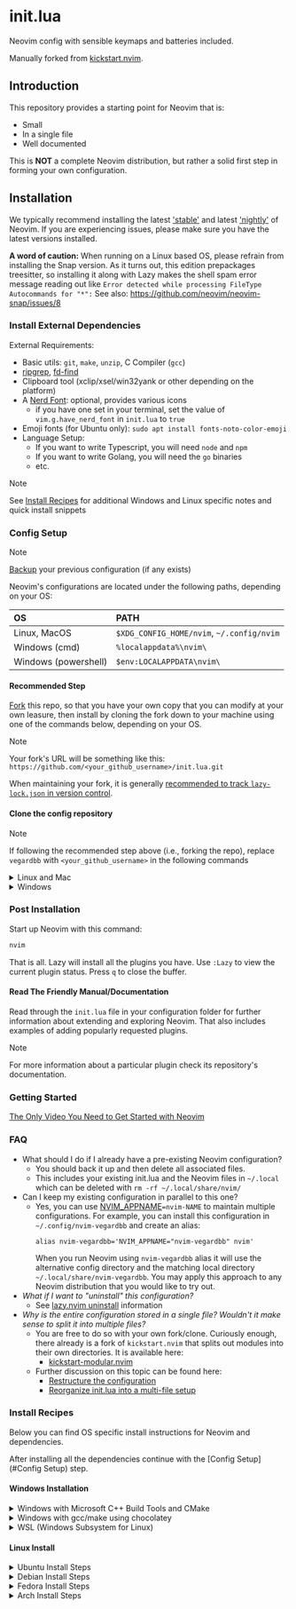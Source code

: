 # init.lua
Neovim config with sensible keymaps and batteries included.

Manually forked from [kickstart.nvim](https://github.com/nvim-lua/kickstart.nvim/tree/master).

## Introduction

This repository provides a starting point for Neovim that is:

* Small
* In a single file
* Well documented

This is **NOT** a complete Neovim distribution, but rather a solid first step in forming your own configuration.

## Installation

We typically recommend installing the latest
['stable'](https://github.com/neovim/neovim/releases/tag/stable) and latest
['nightly'](https://github.com/neovim/neovim/releases/tag/nightly) of Neovim.
If you are experiencing issues, please make sure you have the latest versions installed.

**A word of caution:** When running on a Linux based OS, please refrain from installing the Snap version. As it turns out, this edition prepackages treesitter, so installing it along with Lazy makes the shell spam error message reading out like `Error detected while processing FileType Autocommands for "*":` See also: https://github.com/neovim/neovim-snap/issues/8

### Install External Dependencies

External Requirements:
- Basic utils: `git`, `make`, `unzip`, C Compiler (`gcc`)
- [ripgrep](https://github.com/BurntSushi/ripgrep#installation),
  [fd-find](https://github.com/sharkdp/fd#installation)
- Clipboard tool (xclip/xsel/win32yank or other depending on the platform)
- A [Nerd Font](https://www.nerdfonts.com/): optional, provides various icons
  - if you have one set in your terminal, set the value of `vim.g.have_nerd_font` in `init.lua` to `true`
- Emoji fonts (for Ubuntu only): `sudo apt install fonts-noto-color-emoji`
- Language Setup:
  - If you want to write Typescript, you will need `node` and `npm`
  - If you want to write Golang, you will need the `go` binaries
  - etc.

> [!NOTE]
> See [Install Recipes](#Install-Recipes) for additional Windows and Linux specific notes
> and quick install snippets

### Config Setup

> [!NOTE]
> [Backup](#FAQ) your previous configuration (if any exists)

Neovim's configurations are located under the following paths, depending on your OS:

| OS | PATH |
| :- | :--- |
| Linux, MacOS | `$XDG_CONFIG_HOME/nvim`, `~/.config/nvim` |
| Windows (cmd)| `%localappdata%\nvim\` |
| Windows (powershell)| `$env:LOCALAPPDATA\nvim\` |

#### Recommended Step

[Fork](https://docs.github.com/en/get-started/quickstart/fork-a-repo) this repo, so that you have your own copy that you can modify at your own leasure, then install by cloning the fork down to your machine using one of the commands below, depending on your OS.

> [!NOTE]
> Your fork's URL will be something like this:
> `https://github.com/<your_github_username>/init.lua.git`

When maintaining your fork, it is generally [recommended to track `lazy-lock.json` in version control](https://lazy.folke.io/usage/lockfile).

#### Clone the config repository

> [!NOTE]
> If following the recommended step above (i.e., forking the repo), replace
> `vegardbb` with `<your_github_username>` in the following commands

<details><summary> Linux and Mac </summary>

```sh
git clone https://github.com/vegardbb/init.lua.git "${XDG_CONFIG_HOME:-$HOME/.config}"/nvim
```

</details>

<details><summary> Windows </summary>

If you're using `cmd.exe`:

```
git clone https://github.com/vegardbb/init.lua.git "%localappdata%\nvim"
```

If you're using `powershell.exe`

```
git clone https://github.com/vegardbb/init.lua.git "${env:LOCALAPPDATA}\nvim"
```

</details>

### Post Installation

Start up Neovim with this command:

```sh
nvim
```

That is all. Lazy will install all the plugins you have. Use `:Lazy` to view the current plugin status. Press `q` to close the buffer.

#### Read The Friendly Manual/Documentation

Read through the `init.lua` file in your configuration folder for further information about extending and exploring Neovim. That also includes examples of adding popularly requested plugins.

> [!NOTE]
> For more information about a particular plugin check its repository's documentation.


### Getting Started

[The Only Video You Need to Get Started with Neovim](https://youtu.be/m8C0Cq9Uv9o)

### FAQ

* What should I do if I already have a pre-existing Neovim configuration?
  * You should back it up and then delete all associated files.
  * This includes your existing init.lua and the Neovim files in `~/.local`
    which can be deleted with `rm -rf ~/.local/share/nvim/`
* Can I keep my existing configuration in parallel to this one?
  * Yes, you can use [NVIM_APPNAME](https://neovim.io/doc/user/starting.html#%24NVIM_APPNAME)`=nvim-NAME`
    to maintain multiple configurations. For example, you can install this configuration in `~/.config/nvim-vegardbb` and create an alias:
    ```
    alias nvim-vegardbb='NVIM_APPNAME="nvim-vegardbb" nvim'
    ```
    When you run Neovim using `nvim-vegardbb` alias it will use the alternative config directory and the matching local directory
    `~/.local/share/nvim-vegardbb`. You may apply this approach to any Neovim
    distribution that you would like to try out.
* *What if I want to "uninstall" this configuration?*
  * See [lazy.nvim uninstall](https://lazy.folke.io/usage#-uninstalling) information
* *Why is the entire configuration stored in a single file? Wouldn't it make sense to split it into multiple files?*
  * You are free to do so with your own fork/clone. Curiously enough, there already is a fork of `kickstart.nvim` that splits out modules into their own directories. It is available here:
    * [kickstart-modular.nvim](https://github.com/dam9000/kickstart-modular.nvim)
  * Further discussion on this topic can be found here:
    * [Restructure the configuration](https://github.com/nvim-lua/kickstart.nvim/issues/218)
    * [Reorganize init.lua into a multi-file setup](https://github.com/nvim-lua/kickstart.nvim/pull/473)

### Install Recipes

Below you can find OS specific install instructions for Neovim and dependencies.

After installing all the dependencies continue with the [Config Setup](#Config Setup) step.

#### Windows Installation

<details><summary>Windows with Microsoft C++ Build Tools and CMake</summary>
Installation may require installing build tools and updating the run command for `telescope-fzf-native`

See `telescope-fzf-native` documentation for [more details](https://github.com/nvim-telescope/telescope-fzf-native.nvim#installation)

This requires:

- Install CMake and the Microsoft C++ Build Tools on Windows

```lua
{'nvim-telescope/telescope-fzf-native.nvim', build = 'cmake -S. -Bbuild -DCMAKE_BUILD_TYPE=Release && cmake --build build --config Release && cmake --install build --prefix build' }
```
</details>
<details><summary>Windows with gcc/make using chocolatey</summary>
Alternatively, one can install gcc and make which don't require changing the config,
the easiest way is to use choco:

1. install [chocolatey](https://chocolatey.org/install)
either follow the instructions on the page or use winget,
run in cmd as **admin**:
```
winget install --accept-source-agreements chocolatey.chocolatey
```

2. install all requirements using choco, exit the previous cmd and
open a new one so that choco path is set, and run in cmd as **admin**:
```
choco install -y neovim git ripgrep wget fd unzip gzip mingw make
```
</details>
<details><summary>WSL (Windows Subsystem for Linux)</summary>

```
wsl --install
wsl
sudo add-apt-repository ppa:neovim-ppa/unstable -y
sudo apt update
sudo apt install make gcc ripgrep unzip git xclip neovim
```
</details>

#### Linux Install
<details><summary>Ubuntu Install Steps</summary>

```
sudo add-apt-repository ppa:neovim-ppa/unstable -y
sudo apt update
sudo apt install make gcc ripgrep unzip git xclip neovim
```
</details>
<details><summary>Debian Install Steps</summary>

```
sudo apt update
sudo apt install make gcc ripgrep unzip git xclip curl

# Now we install nvim
curl -LO https://github.com/neovim/neovim/releases/latest/download/nvim-linux-x86_64.tar.gz
sudo rm -rf /opt/nvim-linux-x86_64
sudo mkdir -p /opt/nvim-linux-x86_64
sudo chmod a+rX /opt/nvim-linux-x86_64
sudo tar -C /opt -xzf nvim-linux-x86_64.tar.gz

# make it available in /usr/local/bin, distro installs to /usr/bin
sudo ln -sf /opt/nvim-linux-x86_64/bin/nvim /usr/local/bin/
```
</details>
<details><summary>Fedora Install Steps</summary>

```
sudo dnf install -y gcc make git ripgrep fd-find unzip neovim
```
</details>

<details><summary>Arch Install Steps</summary>

```
sudo pacman -S --noconfirm --needed gcc make git ripgrep fd unzip neovim
```
</details>
